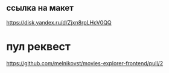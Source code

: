 ## ссылка на макет

https://disk.yandex.ru/d/Zjxn8rpLHcV0QQ

# пул реквест

https://github.com/melnikovst/movies-explorer-frontend/pull/2

